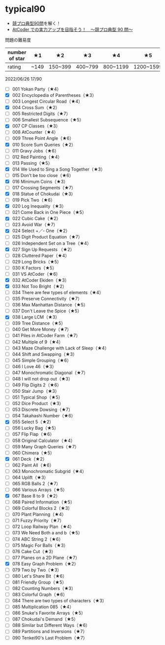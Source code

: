 # typical90

- [競プロ典型90問](https://atcoder.jp/contests/typical90)を解く！
- [AtCoder での実力アップを目指そう！　～競プロ典型 90 問～](https://qiita.com/e869120/items/1b2a5f0f07fd927e44e9)

問題の難易度

| number of star | ★1   | ★2      | ★3      | ★4       | ★5        | ★6        | ★7    |
| -------------- | ---- | ------- | ------- | -------- | --------- | --------- | ----- |
| rating         | ~149 | 150~399 | 400~799 | 800~1199 | 1200~1599 | 1600~1999 | 2000~ |

2022/06/26 17/90

- [ ] 001 Yokan Party（★4）
- [x] 002 Encyclopedia of Parentheses（★3）
- [ ] 003 Longest Circular Road（★4）
- [x] 004 Cross Sum（★2）
- [ ] 005 Restricted Digits（★7）
- [ ] 006 Smallest Subsequence（★5）
- [x] 007 CP Classes（★3）
- [ ] 008 AtCounter（★4）
- [ ] 009 Three Point Angle（★6）
- [x] 010 Score Sum Queries（★2）
- [ ] 011 Gravy Jobs（★6）
- [ ] 012 Red Painting（★4）
- [ ] 013 Passing（★5）
- [x] 014 We Used to Sing a Song Together（★3）
- [ ] 015 Don't be too close（★6）
- [x] 016 Minimum Coins（★3）
- [ ] 017 Crossing Segments（★7）
- [x] 018 Statue of Chokudai（★3）
- [ ] 019 Pick Two（★6）
- [x] 020 Log Inequality（★3）
- [ ] 021 Come Back in One Piece（★5）
- [x] 022 Cubic Cake（★2）
- [ ] 023 Avoid War（★7）
- [x] 024 Select +／- One（★2）
- [ ] 025 Digit Product Equation（★7）
- [ ] 026 Independent Set on a Tree（★4）
- [x] 027 Sign Up Requests （★2）
- [ ] 028 Cluttered Paper（★4）
- [ ] 029 Long Bricks（★5）
- [ ] 030 K Factors（★5）
- [ ] 031 VS AtCoder（★6）
- [x] 032 AtCoder Ekiden（★3）
- [x] 033 Not Too Bright（★2）
- [ ] 034 There are few types of elements（★4）
- [ ] 035 Preserve Connectivity（★7）
- [ ] 036 Max Manhattan Distance（★5）
- [ ] 037 Don't Leave the Spice（★5）
- [x] 038 Large LCM（★3）
- [ ] 039 Tree Distance（★5）
- [ ] 040 Get More Money（★7）
- [ ] 041 Piles in AtCoder Farm（★7）
- [ ] 042 Multiple of 9（★4）
- [ ] 043 Maze Challenge with Lack of Sleep（★4）
- [ ] 044 Shift and Swapping（★3）
- [ ] 045 Simple Grouping（★6）
- [ ] 046 I Love 46（★3）
- [ ] 047 Monochromatic Diagonal（★7）
- [ ] 048 I will not drop out（★3）
- [ ] 049 Flip Digits 2（★6）
- [ ] 050 Stair Jump（★3）
- [ ] 051 Typical Shop（★5）
- [ ] 052 Dice Product（★3）
- [ ] 053 Discrete Dowsing（★7）
- [ ] 054 Takahashi Number（★6）
- [x] 055 Select 5（★2）
- [ ] 056 Lucky Bag（★5）
- [ ] 057 Flip Flap（★6）
- [ ] 058 Original Calculator（★4）
- [ ] 059 Many Graph Queries（★7）
- [ ] 060 Chimera（★5）
- [x] 061 Deck（★2）
- [ ] 062 Paint All（★6）
- [ ] 063 Monochromatic Subgrid（★4）
- [ ] 064 Uplift（★3）
- [ ] 065 RGB Balls 2（★7）
- [ ] 066 Various Arrays（★5）
- [x] 067 Base 8 to 9（★2）
- [ ] 068 Paired Information（★5）
- [ ] 069 Colorful Blocks 2（★3）
- [ ] 070 Plant Planning（★4）
- [ ] 071 Fuzzy Priority（★7）
- [ ] 072 Loop Railway Plan（★4）
- [ ] 073 We Need Both a and b（★5）
- [ ] 074 ABC String 2（★6）
- [ ] 075 Magic For Balls（★3）
- [ ] 076 Cake Cut（★3）
- [ ] 077 Planes on a 2D Plane（★7）
- [x] 078 Easy Graph Problem（★2）
- [ ] 079 Two by Two（★3）
- [ ] 080 Let's Share Bit（★6）
- [ ] 081 Friendly Group（★5）
- [ ] 082 Counting Numbers（★3）
- [ ] 083 Colorful Graph（★6）
- [ ] 084 There are two types of characters（★3）
- [ ] 085 Multiplication 085（★4）
- [ ] 086 Snuke's Favorite Arrays（★5）
- [ ] 087 Chokudai's Demand（★5）
- [ ] 088 Similar but Different Ways（★6）
- [ ] 089 Partitions and Inversions（★7）
- [ ] 090 Tenkei90's Last Problem（★7）

